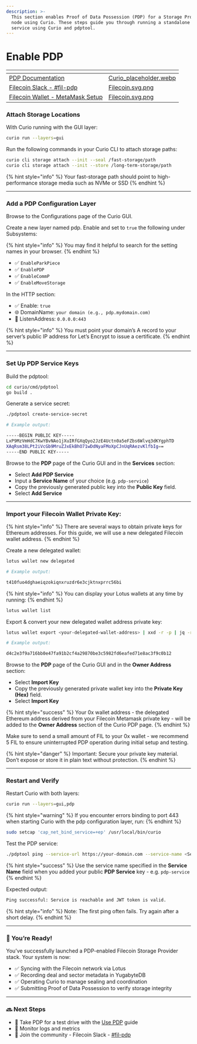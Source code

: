 ```yaml
---
description: >-
  This section enables Proof of Data Possession (PDP) for a Storage Provider
  node using Curio. These steps guide you through running a standalone PDP
  service using Curio and pdptool.
---
```


# Enable PDP

<table data-view="cards"><thead><tr><th></th><th data-hidden data-card-cover data-type="files"></th></tr></thead><tbody><tr><td><a href="https://docs.curiostorage.org/experimental-features/enable-pdp">PDP Documentation</a></td><td><a href="../../.gitbook/assets/Curio_placeholder.webp">Curio_placeholder.webp</a></td></tr><tr><td><a href="https://filecoinproject.slack.com/archives/C0717TGU7V2">Filecoin Slack - #fil-pdp</a></td><td><a href="../../.gitbook/assets/Filecoin.svg.png">Filecoin.svg.png</a></td></tr><tr><td><a href="../../basics/assets/metamask-setup.md">Filecoin Wallet - MetaMask Setup</a></td><td><a href="../../.gitbook/assets/Filecoin.svg.png">Filecoin.svg.png</a></td></tr></tbody></table>

### Attach Storage Locations

With Curio running with the GUI layer:

```sh
curio run --layers=gui
```

Run the following commands in your Curio CLI to attach storage paths:

```sh
curio cli storage attach --init --seal /fast-storage/path
curio cli storage attach --init --store /long-term-storage/path
```

{% hint style="info" %}
Your fast-storage path should point to high-performance storage media such as NVMe or SSD
{% endhint %}

***

### Add a PDP Configuration Layer

Browse to the Configurations page of the Curio GUI.

Create a new layer named pdp. Enable and set to `true` the following under Subsystems:

{% hint style="info" %}
You may find it helpful to search for the setting names in your browser.
{% endhint %}

* ✅ `EnableParkPiece`
* ✅ `EnablePDP`
* ✅ `EnableCommP`
* ✅ `EnableMoveStorage`

In the HTTP section:

* ✅ Enable: `true`
* 🌐 DomainName: `your domain (e.g., pdp.mydomain.com)`
* 📡 ListenAddress: `0.0.0.0:443`

{% hint style="info" %}
&#x20;You must point your domain’s A record to your server’s public IP address for Let’s Encrypt to issue a certificate.
{% endhint %}

***

### Set Up PDP Service Keys

Build the pdptool:

```sh
cd curio/cmd/pdptool
go build .
```

Generate a service secret:

```sh
./pdptool create-service-secret
```

```sh
# Example output:

-----BEGIN PUBLIC KEY-----
LxP9MzVmHdC7KwYBvNAo1jXuIRfGXqQyo2JzE4Uctn0a5eFZbs6Wlvq3dKYgphTD
XAqRsm38LPt2iVcGb9MruZJxEkBhO71wDdNyaFMoXpCJnUqRAezvKlfbIg==
-----END PUBLIC KEY-----
```

Browse to the **PDP** page of the Curio GUI and in the **Services** section:

* Select **Add PDP Service**
* Input a **Service Name** of your choice (e.g. `pdp-service`)
* Copy the previously generated public key into the **Public Key** field.
* Select **Add Service**

***

### Import your Filecoin Wallet Private Key:

{% hint style="info" %}
There are several ways to obtain private keys for Ethereum addresses. For this guide, we will use a new delegated Filecoin wallet address.
{% endhint %}

Create a new delegated wallet:

```sh
lotus wallet new delegated
```

```sh
# Example output:

t410fuo4dghaeiqzokiqnxruzdr6e3cjktnxprrc56bi
```

{% hint style="info" %}
You can display your Lotus wallets at any time by running:
{% endhint %}

```sh
lotus wallet list
```

Export & convert your new delegated wallet address private key:&#x20;

```sh
lotus wallet export <your-delegated-wallet-address> | xxd -r -p | jq -r '.PrivateKey' | base64 -d | xxd -p -c 32
```

```sh
# Example output:

d4c2e3f9a716bb0e47fa91b2cf4a29870be3c5982fd6eafed71e8ac3f9c0b12
```

Browse to the **PDP** page of the Curio GUI and in the **Owner Address** section:

* Select **Import Key**
* Copy the previously generated private wallet key into the **Private Key (Hex)** field.
* Select **Import Key**

{% hint style="success" %}
Your 0x wallet address -  the delegated Ethereum address derived from your Filecoin Metamask private key - will be added to the **Owner Address** section of the Curio PDP page.
{% endhint %}

Make sure to send a small amount of FIL to your 0x wallet - we recommend 5 FIL to ensure uninterrupted PDP operation during initial setup and testing.

{% hint style="danger" %}
Important: Secure your private key material. Don’t expose or store it in plain text without protection.
{% endhint %}

***

### Restart and Verify

Restart Curio with both layers:

```sh
curio run --layers=gui,pdp
```

{% hint style="warning" %}
&#x20;If you encounter errors binding to port 443  when starting Curio with the pdp configuration layer, run:
{% endhint %}

```sh
sudo setcap 'cap_net_bind_service=+ep' /usr/local/bin/curio
```

Test the PDP service:

```sh
./pdptool ping --service-url https://your-domain.com --service-name <ServiceName>
```

{% hint style="success" %}
Use the service name specified in the **Service Name** field when you added your public **PDP Service** key - e.g. `pdp-service`
{% endhint %}

Expected output:

```sh
Ping successful: Service is reachable and JWT token is valid.
```

{% hint style="info" %}
Note: The first ping often fails. Try again after a short delay.
{% endhint %}

***

### 🎉 You’re Ready!

You’ve successfully launched a PDP-enabled Filecoin Storage Provider stack. Your system is now:

* ✅ Syncing with the Filecoin network via Lotus
* ✅ Recording deal and sector metadata in YugabyteDB
* ✅ Operating Curio to manage sealing and coordination
* ✅ Submitting Proof of Data Possession to verify storage integrity

***

### 🔜 Next Steps

* 🚙 Take PDP for a test drive with the [Use PDP](use-pdp.md) guide
* 🧭 Monitor logs and metrics
* 💬 Join the community - Filecoin Slack - [#fil-pdp](https://filecoinproject.slack.com/archives/C0717TGU7V2)
